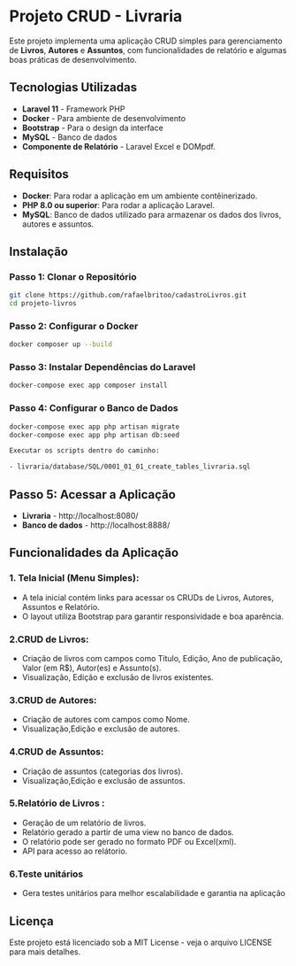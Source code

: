 # Projeto CRUD - Livraria

Este projeto implementa uma aplicação CRUD simples para gerenciamento de **Livros**, **Autores** e **Assuntos**, com funcionalidades de relatório e algumas boas práticas de desenvolvimento.

## Tecnologias Utilizadas

- **Laravel 11** - Framework PHP
- **Docker** - Para ambiente de desenvolvimento
- **Bootstrap** - Para o design da interface
- **MySQL** - Banco de dados
- **Componente de Relatório** - Laravel Excel e DOMpdf.

## Requisitos

- **Docker**: Para rodar a aplicação em um ambiente contêinerizado.
- **PHP 8.0 ou superior**: Para rodar a aplicação Laravel.
- **MySQL**: Banco de dados utilizado para armazenar os dados dos livros, autores e assuntos.

## Instalação

### Passo 1: Clonar o Repositório

```bash
git clone https://github.com/rafaelbritoo/cadastroLivros.git
cd projeto-livros
```

### Passo 2: Configurar o Docker


```bash
docker composer up --build
```

### Passo 3: Instalar Dependências do Laravel

```bash
docker-compose exec app composer install
```

### Passo 4: Configurar o Banco de Dados

```bash
docker-compose exec app php artisan migrate
docker-compose exec app php artisan db:seed

Executar os scripts dentro do caminho:

- livraria/database/SQL/0001_01_01_create_tables_livraria.sql
```

## Passo 5: Acessar a Aplicação

- **Livraria** - http://localhost:8080/
- **Banco de dados** - http://localhost:8888/

## Funcionalidades da Aplicação

### 1. Tela Inicial (Menu Simples):
- A tela inicial contém links para acessar os CRUDs de Livros, Autores, Assuntos e Relatório.
- O layout utiliza Bootstrap para garantir responsividade e boa aparência.

### 2.CRUD de Livros:

- Criação de livros com campos como Título, Edição, Ano de publicação, Valor (em R$), Autor(es) e Assunto(s).
- Visualização, Edição e exclusão de livros existentes.

### 3.CRUD de Autores:

- Criação de autores com campos como Nome.
- Visualização,Edição e exclusão de autores.

### 4.CRUD de Assuntos:

- Criação de assuntos (categorias dos livros).
- Visualização,Edição e exclusão de assuntos.

### 5.Relatório de Livros :

- Geração de um relatório de livros.
- Relatório gerado a partir de uma view no banco de dados.
- O relatório pode ser gerado no formato PDF ou Excel(xml).
- API para acesso ao relátorio.

### 6.Teste unitários

- Gera testes unitários para melhor escalabilidade e garantia na aplicação


## Licença

Este projeto está licenciado sob a MIT License - veja o arquivo LICENSE para mais detalhes.

